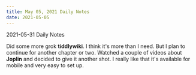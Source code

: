 ```yaml
---
title: May 05, 2021 Daily Notes
date: 2021-05-05
---
```

2021-05-31 Daily Notes

Did some more grok **tiddlywiki**. I think it's more than I need. But I plan to continue for another chapter or two. Watched a couple of videos about **Joplin** and decided to give it another shot. I really like that it's available for mobile and very easy to set up. 

